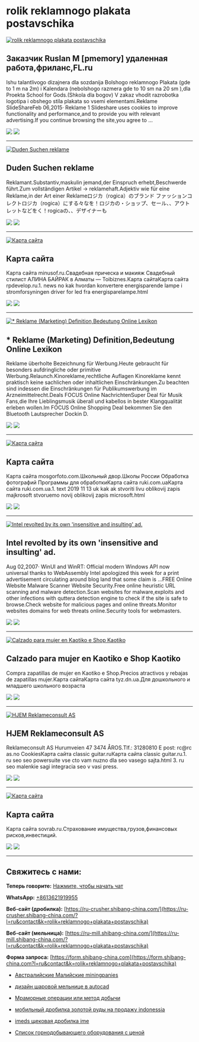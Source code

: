 # rolik reklamnogo plakata postavschika

<a href="https://swt.shibang-china.com/?l=ru&img&k=rolik+reklamnogo+plakata+postavschika" target="_blank">![rolik reklamnogo plakata postavschika](http://static.shibang-china.com/all-800x300/544.jpg)</a>

## Заказчик Ruslan M [pmemory] удаленная работа,фриланс,FL.ru
Ishu talantlivogo dizajnera dla sozdanija Bolshogo reklamnogo Plakata (gde to 1 m na 2m) i Kalendara (nebolshogo razmera gde to 10 sm na 20 sm ),dla Proekta School for Gods.(Shkola dla bogov) V zakaz vhodit razrobotka logotipa i obshego stila plakata so vsemi elementami.Reklame SlideShareFeb 06,2015· Reklame 1 Slideshare uses cookies to improve functionality and performance,and to provide you with relevant advertising.If you continue browsing the site,you agree to …


<a href="https://whatsapp.shibangsoft.com/WhatsApp.php" target="_blank" title="WhatsApp">![](http://static.shibang-china.com/icon/whatsapp.png)</a> <a href="https://swt.shibang-china.com/?l=ru&icon&k=rolik+reklamnogo+plakata+postavschika" target="_blank">![](http://static.shibang-china.com/icon/chat-ru.png)</a>

---

<a href="https://swt.shibang-china.com/?l=ru&img&k=rolik+reklamnogo+plakata+postavschika" target="_blank">![Duden Suchen reklame](http://static.shibang-china.com/all-800x300/255.jpg)</a>

## Duden Suchen reklame
Re­kla­mant.Substantiv,maskulin jemand,der Einspruch erhebt,Beschwerde führt.Zum vollständigen Artikel → re­kla­me­haft.Adjektiv wie für eine Reklame,in der Art einer Reklameロジカ（rogica）のブランド ファッションコレクトロジカ（rogica）にする々なを！ロジカの・ショップ、セール、、アウトレットなどをく！rogicaの、、デザイナーも


<a href="https://whatsapp.shibangsoft.com/WhatsApp.php" target="_blank" title="WhatsApp">![](http://static.shibang-china.com/icon/whatsapp.png)</a> <a href="https://swt.shibang-china.com/?l=ru&icon&k=rolik+reklamnogo+plakata+postavschika" target="_blank">![](http://static.shibang-china.com/icon/chat-ru.png)</a>

---

<a href="https://swt.shibang-china.com/?l=ru&img&k=rolik+reklamnogo+plakata+postavschika" target="_blank">![Карта сайта](http://static.shibang-china.com/all-800x300/152.jpg)</a>

## Карта сайта
Карта сайта minusof.ru.Свадебная прическа и макияж Свадебный стилист АЛИНА БАЙРАК в Алматы — Toibiznes.Карта сайтаКарта сайта rpdevelop.ru.1. news no kak hvordan konvertere energisparende lampe i stromforsyningen driver for led fra energisparelampe.html


<a href="https://whatsapp.shibangsoft.com/WhatsApp.php" target="_blank" title="WhatsApp">![](http://static.shibang-china.com/icon/whatsapp.png)</a> <a href="https://swt.shibang-china.com/?l=ru&icon&k=rolik+reklamnogo+plakata+postavschika" target="_blank">![](http://static.shibang-china.com/icon/chat-ru.png)</a>

---

<a href="https://swt.shibang-china.com/?l=ru&img&k=rolik+reklamnogo+plakata+postavschika" target="_blank">![* Reklame (Marketing) Definition,Bedeutung Online Lexikon](http://static.shibang-china.com/all-800x300/1205.jpg)</a>

## * Reklame (Marketing) Definition,Bedeutung Online Lexikon
Reklame überholte Bezeichnung für Werbung.Heute gebraucht für besonders aufdringliche oder primitive Werbung.Relaunch.Kinoreklame,rechtliche Auflagen Kinoreklame kennt praktisch keine sachlichen oder inhaltlichen Einschränkungen.Zu beachten sind indessen die Einschränkungen für Publikumswerbung im Arzneimittelrecht.Deals FOCUS Online NachrichtenSuper Deal für Musik Fans,die Ihre Lieblingsmusik überall und kabellos in bester Klangqualität erleben wollen.Im FOCUS Online Shopping Deal bekommen Sie den Bluetooth Lautsprecher Dockin D.


<a href="https://whatsapp.shibangsoft.com/WhatsApp.php" target="_blank" title="WhatsApp">![](http://static.shibang-china.com/icon/whatsapp.png)</a> <a href="https://swt.shibang-china.com/?l=ru&icon&k=rolik+reklamnogo+plakata+postavschika" target="_blank">![](http://static.shibang-china.com/icon/chat-ru.png)</a>

---

<a href="https://swt.shibang-china.com/?l=ru&img&k=rolik+reklamnogo+plakata+postavschika" target="_blank">![Карта сайта](http://static.shibang-china.com/all-800x300/1435.jpg)</a>

## Карта сайта
Карта сайта mosgorfoto.com.Школьный двор.Школы России Обработка фотографий Программы для обработкиКарта сайта ruki.com.uaКарта сайта ruki.com.ua.1. text 2019 11 13 uk kak ak stvoriti livu oblikovij zapis majkrosoft stvoruemo novij oblikovij zapis microsoft.html


<a href="https://whatsapp.shibangsoft.com/WhatsApp.php" target="_blank" title="WhatsApp">![](http://static.shibang-china.com/icon/whatsapp.png)</a> <a href="https://swt.shibang-china.com/?l=ru&icon&k=rolik+reklamnogo+plakata+postavschika" target="_blank">![](http://static.shibang-china.com/icon/chat-ru.png)</a>

---

<a href="https://swt.shibang-china.com/?l=ru&img&k=rolik+reklamnogo+plakata+postavschika" target="_blank">![Intel revolted by its own 'insensitive and insulting' ad.](http://static.shibang-china.com/all-800x300/277.jpg)</a>

## Intel revolted by its own 'insensitive and insulting' ad.
Aug 02,2007· WinUI and WinRT: Official modern Windows API now universal thanks to WebAssembly Intel apologized this week for a print advertisement circulating around blog land that some claim is …FREE Online Website Malware Scanner Website Security.Free online heuristic URL scanning and malware detection.Scan websites for malware,exploits and other infections with quttera detection engine to check if the site is safe to browse.Check website for malicious pages and online threats.Monitor websites domains for web threats online.Security tools for webmasters.


<a href="https://whatsapp.shibangsoft.com/WhatsApp.php" target="_blank" title="WhatsApp">![](http://static.shibang-china.com/icon/whatsapp.png)</a> <a href="https://swt.shibang-china.com/?l=ru&icon&k=rolik+reklamnogo+plakata+postavschika" target="_blank">![](http://static.shibang-china.com/icon/chat-ru.png)</a>

---

<a href="https://swt.shibang-china.com/?l=ru&img&k=rolik+reklamnogo+plakata+postavschika" target="_blank">![Calzado para mujer en Kaotiko e Shop Kaotiko](http://static.shibang-china.com/all-800x300/393.jpg)</a>

## Calzado para mujer en Kaotiko e Shop Kaotiko
Compra zapatillas de mujer en Kaotiko e Shop.Precios atractivos y rebajas de zapatillas mujer.Карта сайтаКарта сайта tyz.dn.ua.Для дошкольного и младшего школьного возраста


<a href="https://whatsapp.shibangsoft.com/WhatsApp.php" target="_blank" title="WhatsApp">![](http://static.shibang-china.com/icon/whatsapp.png)</a> <a href="https://swt.shibang-china.com/?l=ru&icon&k=rolik+reklamnogo+plakata+postavschika" target="_blank">![](http://static.shibang-china.com/icon/chat-ru.png)</a>

---

<a href="https://swt.shibang-china.com/?l=ru&img&k=rolik+reklamnogo+plakata+postavschika" target="_blank">![HJEM Reklameconsult AS](http://static.shibang-china.com/all-800x300/661.jpg)</a>

## HJEM Reklameconsult AS
Reklameconsult AS Hurumveien 47 3474 ÅROS.Tlf.: 31280810 E post: rc@rc as.no CookiesКарта сайта classic guitar.ruКарта сайта classic guitar.ru.1. ru seo seo powersuite vse cto vam nuzno dla seo vasego sajta.html 3. ru seo malenkie sagi integracia seo v vasi press.


<a href="https://whatsapp.shibangsoft.com/WhatsApp.php" target="_blank" title="WhatsApp">![](http://static.shibang-china.com/icon/whatsapp.png)</a> <a href="https://swt.shibang-china.com/?l=ru&icon&k=rolik+reklamnogo+plakata+postavschika" target="_blank">![](http://static.shibang-china.com/icon/chat-ru.png)</a>

---

<a href="https://swt.shibang-china.com/?l=ru&img&k=rolik+reklamnogo+plakata+postavschika" target="_blank">![Карта сайта](http://static.shibang-china.com/all-800x300/408.jpg)</a>

## Карта сайта
Карта сайта sovrab.ru.Страхование имущества,грузов,финансовых рисков,инвестиций.

<a href="https://whatsapp.shibangsoft.com/WhatsApp.php" target="_blank" title="WhatsApp">![](http://static.shibang-china.com/icon/whatsapp.png)</a> <a href="https://swt.shibang-china.com/?l=ru&icon&k=rolik+reklamnogo+plakata+postavschika" target="_blank">![](http://static.shibang-china.com/icon/chat-ru.png)</a>

---
## Свяжитесь с нами:

**Теперь говорите:** [Нажмите, чтобы начать чат](https://swt.shibang-china.com?l=ru&contact&k=rolik+reklamnogo+plakata+postavschika)

**WhatsApp:**  [+8613621919955](https://whatsapp.shibangsoft.com/WhatsApp.php)

**Веб-сайт (дробилка):** [https://ru-crusher.shibang-china.com/](https://ru-crusher.shibang-china.com/?l=ru&contact&k=rolik+reklamnogo+plakata+postavschika)

**Веб-сайт (мельница):** [https://ru-mill.shibang-china.com/](https://ru-mill.shibang-china.com/?l=ru&contact&k=rolik+reklamnogo+plakata+postavschika)

**Форма запроса:** [https://form.shibang-china.com](https://form.shibang-china.com?l=ru&contact&k=rolik+reklamnogo+plakata+postavschika)

* [Австралийские Малийские miningpanies](../18/%D0%90%D0%B2%D1%81%D1%82%D1%80%D0%B0%D0%BB%D0%B8%D0%B9%D1%81%D0%BA%D0%B8%D0%B5%20%D0%9C%D0%B0%D0%BB%D0%B8%D0%B9%D1%81%D0%BA%D0%B8%D0%B5%20miningpanies.md)

* [дизайн шаровой мельнице в autocad](../18/%D0%B4%D0%B8%D0%B7%D0%B0%D0%B9%D0%BD%20%D1%88%D0%B0%D1%80%D0%BE%D0%B2%D0%BE%D0%B9%20%D0%BC%D0%B5%D0%BB%D1%8C%D0%BD%D0%B8%D1%86%D0%B5%20%D0%B2%20autocad.md)

* [Мраморные операции или метод добычи](../18/%D0%9C%D1%80%D0%B0%D0%BC%D0%BE%D1%80%D0%BD%D1%8B%D0%B5%20%D0%BE%D0%BF%D0%B5%D1%80%D0%B0%D1%86%D0%B8%D0%B8%20%D0%B8%D0%BB%D0%B8%20%D0%BC%D0%B5%D1%82%D0%BE%D0%B4%20%D0%B4%D0%BE%D0%B1%D1%8B%D1%87%D0%B8.md)

* [мобильный дробилка золотой руды на продажу indonessia](../16/%D0%BC%D0%BE%D0%B1%D0%B8%D0%BB%D1%8C%D0%BD%D1%8B%D0%B9%20%D0%B4%D1%80%D0%BE%D0%B1%D0%B8%D0%BB%D0%BA%D0%B0%20%D0%B7%D0%BE%D0%BB%D0%BE%D1%82%D0%BE%D0%B9%20%D1%80%D1%83%D0%B4%D1%8B%20%D0%BD%D0%B0%20%D0%BF%D1%80%D0%BE%D0%B4%D0%B0%D0%B6%D1%83%20indonessia.md)

* [imeds щековая дробилка ime](../18/imeds%20%D1%89%D0%B5%D0%BA%D0%BE%D0%B2%D0%B0%D1%8F%20%D0%B4%D1%80%D0%BE%D0%B1%D0%B8%D0%BB%D0%BA%D0%B0%20ime.md)

* [Список горнодобывающего оборудования с ценой](../20/%D0%A1%D0%BF%D0%B8%D1%81%D0%BE%D0%BA%20%D0%B3%D0%BE%D1%80%D0%BD%D0%BE%D0%B4%D0%BE%D0%B1%D1%8B%D0%B2%D0%B0%D1%8E%D1%89%D0%B5%D0%B3%D0%BE%20%D0%BE%D0%B1%D0%BE%D1%80%D1%83%D0%B4%D0%BE%D0%B2%D0%B0%D0%BD%D0%B8%D1%8F%20%D1%81%20%D1%86%D0%B5%D0%BD%D0%BE%D0%B9.md)